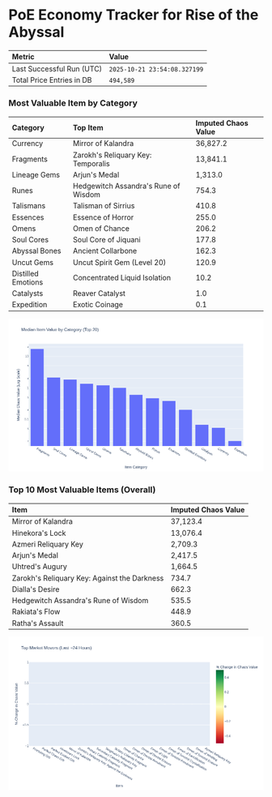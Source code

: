 # PoE Economy Tracker for Rise of the Abyssal

<!-- START_MAINTENANCE -->
| Metric | Value |
|:---|:---|
| Last Successful Run (UTC) | `2025-10-21 23:54:08.327199` |
| Total Price Entries in DB | `494,589` |

<!-- END_MAINTENANCE -->

<!-- START_DATAFRAME_DEBUG -->
<!-- END_DATAFRAME_DEBUG -->

<!-- START_CATEGORY_ANALYSIS -->
### Most Valuable Item by Category
| Category | Top Item | Imputed Chaos Value |
| :--- | :--- | :--- |
| Currency | Mirror of Kalandra | 36,827.2 |
| Fragments | Zarokh's Reliquary Key: Temporalis | 13,841.1 |
| Lineage Gems | Arjun's Medal | 1,313.0 |
| Runes | Hedgewitch Assandra's Rune of Wisdom | 754.3 |
| Talismans | Talisman of Sirrius | 410.8 |
| Essences | Essence of Horror | 255.0 |
| Omens | Omen of Chance | 206.2 |
| Soul Cores | Soul Core of Jiquani | 177.8 |
| Abyssal Bones | Ancient Collarbone | 162.3 |
| Uncut Gems | Uncut Spirit Gem (Level 20) | 120.9 |
| Distilled Emotions | Concentrated Liquid Isolation | 10.2 |
| Catalysts | Reaver Catalyst | 1.0 |
| Expedition | Exotic Coinage | 0.1 |


![Category Analysis Chart](charts/category_analysis.png)
<!-- END_ANALYSIS -->

<!-- START_ANALYSIS -->
### Top 10 Most Valuable Items (Overall)
| Item | Imputed Chaos Value |
| :--- | :--- |
| Mirror of Kalandra | 37,123.4 |
| Hinekora's Lock | 13,076.4 |
| Azmeri Reliquary Key | 2,709.3 |
| Arjun's Medal | 2,417.5 |
| Uhtred's Augury | 1,664.5 |
| Zarokh's Reliquary Key: Against the Darkness | 734.7 |
| Dialla's Desire | 662.3 |
| Hedgewitch Assandra's Rune of Wisdom | 535.5 |
| Rakiata's Flow | 448.9 |
| Ratha's Assault | 360.5 |


![Market Movers Chart](charts/market_movers.png)
<!-- END_ANALYSIS -->
